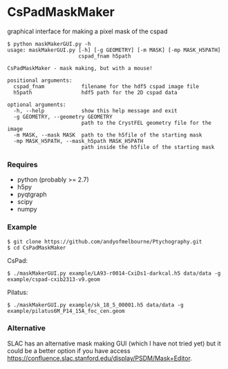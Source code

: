 # CsPadMaskMaker
graphical interface for making a pixel mask of the cspad

```
$ python maskMakerGUI.py -h
usage: maskMakerGUI.py [-h] [-g GEOMETRY] [-m MASK] [-mp MASK_H5PATH]
                       cspad_fnam h5path

CsPadMaskMaker - mask making, but with a mouse!

positional arguments:
  cspad_fnam            filename for the hdf5 cspad image file
  h5path                hdf5 path for the 2D cspad data

optional arguments:
  -h, --help            show this help message and exit
  -g GEOMETRY, --geometry GEOMETRY
                        path to the CrystFEL geometry file for the image
  -m MASK, --mask MASK  path to the h5file of the starting mask
  -mp MASK_H5PATH, --mask_h5path MASK_H5PATH
                        path inside the h5file of the starting mask
```

### Requires
- python (probably >= 2.7)
- h5py 
- pyqtgraph
- scipy
- numpy


### Example
```
$ git clone https://github.com/andyofmelbourne/Ptychography.git
$ cd CsPadMaskMaker
```
CsPad:
```
$ ./maskMakerGUI.py example/LA93-r0014-CxiDs1-darkcal.h5 data/data -g example/cspad-cxib2313-v9.geom
```
Pilatus:
```
$ ./maskMakerGUI.py example/sk_18_5_00001.h5 data/data -g example/pilatus6M_P14_15A_foc_cen.geom
```

### Alternative
SLAC has an alternative mask making GUI (which I have not tried yet) but it could be a better option if you have access https://confluence.slac.stanford.edu/display/PSDM/Mask+Editor.
